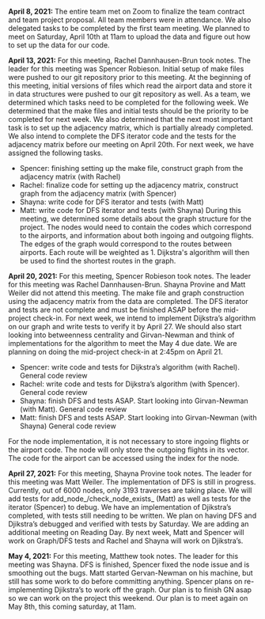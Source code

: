 **April 8, 2021:**
The entire team met on Zoom to finalize the team contract and team project proposal. All team members were in attendance. We also delegated tasks to be completed by the first team meeting. We planned to meet on Saturday, April 10th at 11am to upload the data and figure out how to set up the data for our code.

**April 13, 2021:**
For this meeting, Rachel Dannhausen-Brun took notes. The leader for this meeting was Spencer Robieson. Initial setup of make files were pushed to our git repository prior to this meeting. At the beginning of this meeting, initial versions of files which read the airport data and store it in data structures were pushed to our git repository as well. As a team, we determined which tasks need to be completed for the following week. We determined that the make files and initial tests should be the priority to be completed for next week. We also determined that the next most important task is to set up the adjacency matrix, which is partially already completed. We also intend to complete the DFS iterator code and the tests for the adjacency matrix before our meeting on April 20th. For next week, we have assigned the following tasks.
- Spencer: finishing setting up the make file, construct graph from the adjacency matrix 
        (with Rachel)
- Rachel: finalize code for setting up the adjacency matrix, construct graph from the 
adjacency matrix (with Spencer)
- Shayna: write code for DFS iterator and tests (with Matt)
- Matt: write code for DFS iterator and tests (with Shayna)
During this meeting, we determined some details about the graph structure for the project. The nodes would need to contain the codes which correspond to the airports, and information about both ingoing and outgoing flights. The edges of the graph would correspond to the routes between airports. Each route will be weighted as 1. Dijkstra's algorithm will then be used to find the shortest routes in the graph.

**April 20, 2021:**
For this meeting, Spencer Robieson took notes. The leader for this meeting was Rachel Dannhausen-Brun. Shayna Provine and Matt Weiler did not attend this meeting. The make file and graph construction using the adjacency matrix from the data are completed. The DFS iterator and tests are not complete and must be finished ASAP before the mid-project check-in. For next week, we intend to implement Dijkstra’s algorithm on our graph and write tests to verify it by April 27. We should also start looking into betweenness centrality and Girvan-Newman and think of implementations for the algorithm to meet the May 4 due date. We are planning on doing the mid-project check-in at 2:45pm on April 21.
- Spencer: write code and tests for Dijkstra’s algorithm (with Rachel). General code review
- Rachel: write code and tests for Dijkstra’s algorithm (with Spencer). General code review
- Shayna: finish DFS and tests ASAP. Start looking into Girvan-Newman (with Matt). General code review
- Matt: finish DFS and tests ASAP. Start looking into Girvan-Newman (with Shayna) General code review

For the node implementation, it is not necessary to store ingoing flights or the airport code. The node will only store the outgoing flights in its vector. The code for the airport can be accessed using the index for the node.

**April 27, 2021:**
For this meeting, Shayna Provine took notes. The leader for this meeting was Matt Weiler. The implementation of DFS is still in progress. Currently, out of 6000 nodes, only 3193 traverses are taking place. We will add tests for add_node_/check_node_exists_ (Matt) as well as tests for the iterator (Spencer) to debug. We have an implementation of Djikstra’s completed, with tests still needing to be written. We plan on having DFS and Djikstra’s debugged and verified with tests by Saturday. We are adding an additional meeting on Reading Day. By next week, Matt and Spencer will work on Graph/DFS tests and Rachel and Shayna will work on Djikstra’s.


**May 4, 2021:**
For this meeting, Matthew took notes. The leader for this meeting was Shayna. DFS is finished, Spencer fixed the node issue and is smoothing out the bugs. Matt started Gervan-Newman on his machine, but still has some work to do before committing anything. Spencer plans on re-implementing Djikstra’s to work off the graph. Our plan is to finish GN asap so we can work on the project this weekend. Our plan is to meet again on May 8th, this coming saturday, at 11am.
